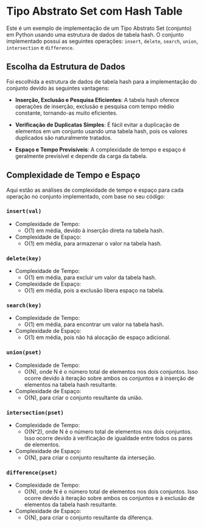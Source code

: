 # Tipo Abstrato Set com Hash Table

Este é um exemplo de implementação de um Tipo Abstrato Set (conjunto) em Python usando uma estrutura de dados de tabela hash. O conjunto implementado possui as seguintes operações: `insert`, `delete`, `search`, `union`, `intersection` e `difference`.

## Escolha da Estrutura de Dados

Foi escolhida a estrutura de dados de tabela hash para a implementação do conjunto devido às seguintes vantagens:

- **Inserção, Exclusão e Pesquisa Eficientes**: A tabela hash oferece operações de inserção, exclusão e pesquisa com tempo médio constante, tornando-as muito eficientes.

- **Verificação de Duplicatas Simples**: É fácil evitar a duplicação de elementos em um conjunto usando uma tabela hash, pois os valores duplicados são naturalmente tratados.

- **Espaço e Tempo Previsíveis**: A complexidade de tempo e espaço é geralmente previsível e depende da carga da tabela.

## Complexidade de Tempo e Espaço

Aqui estão as análises de complexidade de tempo e espaço para cada operação no conjunto implementado, com base no seu código:

### `insert(val)`

- Complexidade de Tempo:
  - O(1) em média, devido à inserção direta na tabela hash.
- Complexidade de Espaço:
  - O(1) em média, para armazenar o valor na tabela hash.

### `delete(key)`

- Complexidade de Tempo:
  - O(1) em média, para excluir um valor da tabela hash.
- Complexidade de Espaço:
  - O(1) em média, pois a exclusão libera espaço na tabela.

### `search(key)`

- Complexidade de Tempo:
  - O(1) em média, para encontrar um valor na tabela hash.
- Complexidade de Espaço:
  - O(1) em média, pois não há alocação de espaço adicional.

### `union(pset)`

- Complexidade de Tempo:
  - O(N), onde N é o número total de elementos nos dois conjuntos. Isso ocorre devido à iteração sobre ambos os conjuntos e à inserção de elementos na tabela hash resultante.
- Complexidade de Espaço:
  - O(N), para criar o conjunto resultante da união.

### `intersection(pset)`

- Complexidade de Tempo:
  - O(N^2), onde N é o número total de elementos nos dois conjuntos. Isso ocorre devido à verificação de igualdade entre todos os pares de elementos.
- Complexidade de Espaço:
  - O(N), para criar o conjunto resultante da interseção.

### `difference(pset)`

- Complexidade de Tempo:
  - O(N), onde N é o número total de elementos nos dois conjuntos. Isso ocorre devido à iteração sobre ambos os conjuntos e à exclusão de elementos da tabela hash resultante.
- Complexidade de Espaço:
  - O(N), para criar o conjunto resultante da diferença.
